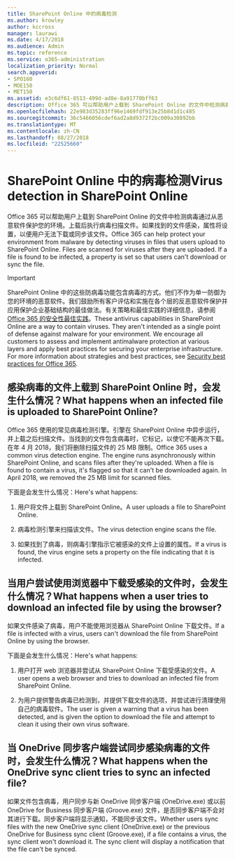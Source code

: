 ```yaml
---
title: SharePoint Online 中的病毒检测
ms.author: krowley
author: kccross
manager: laurawi
ms.date: 4/17/2018
ms.audience: Admin
ms.topic: reference
ms.service: o365-administration
localization_priority: Normal
search.appverid:
- SPO160
- MOE150
- MET150
ms.assetid: e3c6df61-8513-499d-ad8e-8a91770bff63
description: Office 365 可以帮助用户上载到 SharePoint Online 的文件中检测病毒通过从恶意软件保护您的环境。上载后执行病毒扫描文件。如果找到的文件感染，属性将设置，以便用户无法下载或同步该文件。
ms.openlocfilehash: 22e983d35283ff96e1469fdf913e25b8d1d1c485
ms.sourcegitcommit: 36c5466056cdef6ad2a8d9372f2bc009a30892bb
ms.translationtype: MT
ms.contentlocale: zh-CN
ms.lasthandoff: 08/27/2018
ms.locfileid: "22525660"
---
```

# <a name="virus-detection-in-sharepoint-online"></a><span data-ttu-id="e630e-105">SharePoint Online 中的病毒检测</span><span class="sxs-lookup"><span data-stu-id="e630e-105">Virus detection in SharePoint Online</span></span>

<span data-ttu-id="e630e-p102">Office 365 可以帮助用户上载到 SharePoint Online 的文件中检测病毒通过从恶意软件保护您的环境。上载后执行病毒扫描文件。如果找到的文件感染，属性将设置，以便用户无法下载或同步该文件。</span><span class="sxs-lookup"><span data-stu-id="e630e-p102">Office 365 can help protect your environment from malware by detecting viruses in files that users upload to SharePoint Online. Files are scanned for viruses after they are uploaded. If a file is found to be infected, a property is set so that users can't download or sync the file.</span></span>
  
> [!IMPORTANT]
> <span data-ttu-id="e630e-p103">SharePoint Online 中的这些防病毒功能包含病毒的方式。他们不作为单一防御为您的环境的恶意软件。我们鼓励所有客户评估和实施在各个层的反恶意软件保护并应用保护企业基础结构的最佳做法。有关策略和最佳实践的详细信息，请参阅[Office 365 的安全性最佳实践](security-best-practices.md)。</span><span class="sxs-lookup"><span data-stu-id="e630e-p103">These antivirus capabilities in SharePoint Online are a way to contain viruses. They aren't intended as a single point of defense against malware for your environment. We encourage all customers to assess and implement antimalware protection at various layers and apply best practices for securing your enterprise infrastructure. For more information about strategies and best practices, see [Security best practices for Office 365](security-best-practices.md).</span></span> 
  
## <a name="what-happens-when-an-infected-file-is-uploaded-to-sharepoint-online"></a><span data-ttu-id="e630e-113">感染病毒的文件上载到 SharePoint Online 时，会发生什么情况？</span><span class="sxs-lookup"><span data-stu-id="e630e-113">What happens when an infected file is uploaded to SharePoint Online?</span></span>

<span data-ttu-id="e630e-p104">Office 365 使用的常见病毒检测引擎。引擎在 SharePoint Online 中异步运行，并上载之后扫描文件。当找到的文件包含病毒时，它标记，以使它不能再次下载。在年 4 月 2018，我们将删除扫描文件的 25 MB 限制。</span><span class="sxs-lookup"><span data-stu-id="e630e-p104">Office 365 uses a common virus detection engine. The engine runs asynchronously within SharePoint Online, and scans files after they're uploaded. When a file is found to contain a virus, it's flagged so that it can't be downloaded again. In April 2018, we removed the 25 MB limit for scanned files.</span></span>
  
<span data-ttu-id="e630e-118">下面是会发生什么情况：</span><span class="sxs-lookup"><span data-stu-id="e630e-118">Here's what happens:</span></span>
  
1. <span data-ttu-id="e630e-119">用户将文件上载到 SharePoint Online。</span><span class="sxs-lookup"><span data-stu-id="e630e-119">A user uploads a file to SharePoint Online.</span></span>
    
2. <span data-ttu-id="e630e-120">病毒检测引擎来扫描该文件。</span><span class="sxs-lookup"><span data-stu-id="e630e-120">The virus detection engine scans the file.</span></span>
    
3. <span data-ttu-id="e630e-121">如果找到了病毒，则病毒引擎指示它被感染的文件上设置的属性。</span><span class="sxs-lookup"><span data-stu-id="e630e-121">If a virus is found, the virus engine sets a property on the file indicating that it is infected.</span></span>
    
## <a name="what-happens-when-a-user-tries-to-download-an-infected-file-by-using-the-browser"></a><span data-ttu-id="e630e-122">当用户尝试使用浏览器中下载受感染的文件时，会发生什么情况？</span><span class="sxs-lookup"><span data-stu-id="e630e-122">What happens when a user tries to download an infected file by using the browser?</span></span>

<span data-ttu-id="e630e-123">如果文件感染了病毒，用户不能使用浏览器从 SharePoint Online 下载文件。</span><span class="sxs-lookup"><span data-stu-id="e630e-123">If a file is infected with a virus, users can't download the file from SharePoint Online by using the browser.</span></span>
  
<span data-ttu-id="e630e-124">下面是会发生什么情况：</span><span class="sxs-lookup"><span data-stu-id="e630e-124">Here's what happens:</span></span>
  
1. <span data-ttu-id="e630e-125">用户打开 web 浏览器并尝试从 SharePoint Online 下载受感染的文件。</span><span class="sxs-lookup"><span data-stu-id="e630e-125">A user opens a web browser and tries to download an infected file from SharePoint Online.</span></span>
    
2. <span data-ttu-id="e630e-126">为用户提供警告病毒已检测到，并提供下载文件的选项，并尝试进行清理使用自己的病毒软件。</span><span class="sxs-lookup"><span data-stu-id="e630e-126">The user is given a warning that a virus has been detected, and is given the option to download the file and attempt to clean it using their own virus software.</span></span>
    
## <a name="what-happens-when-the-onedrive-sync-client-tries-to-sync-an-infected-file"></a><span data-ttu-id="e630e-127">当 OneDrive 同步客户端尝试同步感染病毒的文件时，会发生什么情况？</span><span class="sxs-lookup"><span data-stu-id="e630e-127">What happens when the OneDrive sync client tries to sync an infected file?</span></span>

<span data-ttu-id="e630e-p105">如果文件包含病毒，用户同步与新 OneDrive 同步客户端 (OneDrive.exe) 或以前 OneDrive for Business 同步客户端 (Groove.exe) 文件，是否同步客户端不会对其进行下载。同步客户端将显示通知，不能同步该文件。</span><span class="sxs-lookup"><span data-stu-id="e630e-p105">Whether users sync files with the new OneDrive sync client (OneDrive.exe) or the previous OneDrive for Business sync client (Groove.exe), if a file contains a virus, the sync client won't download it. The sync client will display a notification that the file can't be synced.</span></span>
  

